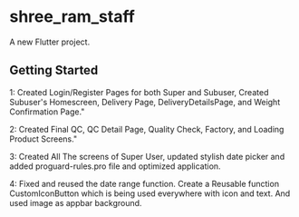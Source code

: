 # shree_ram_staff

A new Flutter project.

## Getting Started

1: Created Login/Register Pages for both Super and Subuser, Created Subuser's Homescreen, Delivery Page, DeliveryDetailsPage, and Weight Confirmation Page."

2: Created Final QC, QC Detail Page, Quality Check, Factory, and Loading Product Screens."

3: Created All The screens of Super User, updated stylish date picker and added proguard-rules.pro file and optimized application.

4: Fixed and reused the date range function. Create a Reusable function CustomIconButton which is being used everywhere with icon and text. And used image as appbar background.